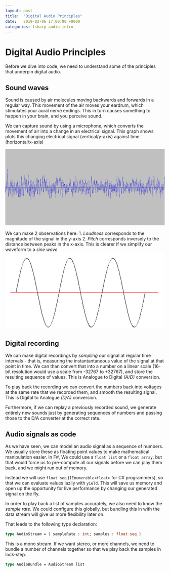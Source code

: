 ```yaml
---
layout: post
title:  "Digital Audio Principles"
date:   2019-02-06 17:00:00 +0000
categories: fsharp audio intro
---
```

# Digital Audio Principles

Before we dive into code, we need to understand some of the principles that underpin digital audio.

## Sound waves

Sound is caused by air molecules moving backwards and forwards in a regular way. This movement of the air moves your eardrum, which stimulates your aural nerve endings. This in turn causes something to happen in your brain, and you perceive sound. 

We can capture sound by using a microphone, which converts the movement of air into a change in an electrical signal. This graph shows plots this changing electrical signal (vertical/y-axis) against time (horizontal/x-axis)

![Waveform](images/waveform.png)

We can make 2 observations here:
    1. _Loudness_ corresponds to the magnitude of the signal in the y-axis
    2. _Pitch_ corresponds inversely to the distance between peaks in the x-axis. This is clearer if we simplify our waveform to a _sine wave_ ![Sinewave](images/sine.png)

## Digital recording

We can make digital recordings by _sampling_ our signal at regular time intervals - that is, measuring the instantantaneous value of the signal at that point in time. We can than convert that into a number on a linear scale (16-bit resolution would use a scale from -32767 to +32767), and store the resulting sequence of values. This is Analogue to Digital _(A/D)_ conversion.

To play back the recording we can convert the numbers back into voltages at the same rate that we recorded them, and smooth the resulting signal. This is Digital to Analogue _(D/A)_ conversion.

Furthermore, if we can replay a previously recorded sound, we generate entirely new sounds just by generating sequences of numbers and passing those to the D/A converter at the correct rate.

## Audio signals as code

As we have seen, we can model an audio signal as a sequence of numbers. We usually store these as floating point values to make mathematical manipulation easier. In F#, We could use a `float list` or a `float array`, but that would force us to pre-compute all our signals before we can play them back, and we might run out of memory.

Instead we will use `float seq` (`IEnumerable<float>` for C# programmers), so that we can evaluate values lazily with `yield`. This will save us memory and open up the opportunity for live performance by changing our generated signal on the fly.

In order to play back a list of samples accurately, we also need to know the _sample rate_. We could configure this globally, but bundling this in with the data stream will give us more flexibility later on.

That leads to the following type declaration:

``` fsharp
type AudioStream = { sampleRate : int; samples : float seq }
```
This is a mono stream. If we want stereo, or more channels, we need to bundle a number of channels together so that we play back the samples in lock-step.

``` fsharp
type AudioBundle = AudioStream list
```
